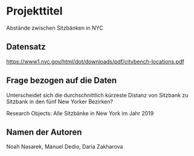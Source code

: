 # Projekttitel

Abstände zwischen Sitzbänken in NYC

## Datensatz

https://www1.nyc.gov/html/dot/downloads/pdf/citybench-locations.pdf


## Frage bezogen auf die Daten

Unterscheidet sich die durchschnittlich kürzeste Distanz von Sitzbank zu Sitzbank in den fünf New Yorker Bezirken?

Research Objects: Alle Sitzbänke in New York im Jahr 2019 


## Namen der Autoren


Noah Nasarek, Manuel Dedio, Daria Zakharova





